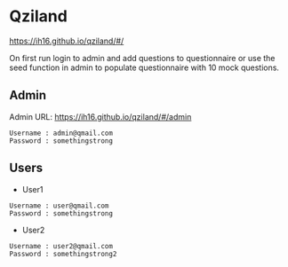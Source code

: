 # Qziland

https://ih16.github.io/qziland/#/

On first run login to admin and add questions to questionnaire or use the seed function in admin to populate questionnaire with 10 mock questions.

## Admin

Admin URL: https://ih16.github.io/qziland/#/admin

```
Username : admin@qmail.com
Password : somethingstrong
```

## Users

- User1

```
Username : user@qmail.com
Password : somethingstrong
```

- User2

```
Username : user2@qmail.com
Password : somethingstrong2
```
